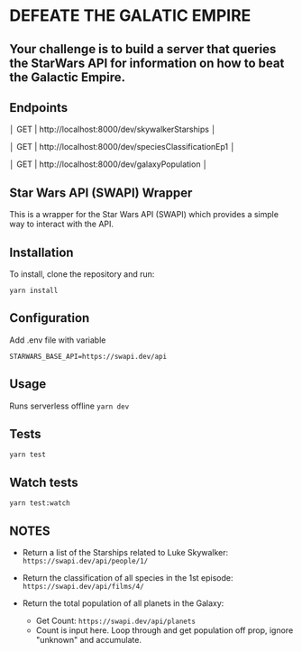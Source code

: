 # DEFEATE THE GALATIC EMPIRE

## Your challenge is to build a server that queries the StarWars API for information on how to beat the Galactic Empire.

## Endpoints

│ GET | http://localhost:8000/dev/skywalkerStarships │

│ GET | http://localhost:8000/dev/speciesClassificationEp1 │

│ GET | http://localhost:8000/dev/galaxyPopulation │

## Star Wars API (SWAPI) Wrapper

This is a wrapper for the Star Wars API (SWAPI) which provides a simple way to interact with the API.

## Installation

To install, clone the repository and run:

`yarn install`

## Configuration

Add .env file with variable

`STARWARS_BASE_API=https://swapi.dev/api`

## Usage

Runs serverless offline
`yarn dev`

## Tests

`yarn test`

## Watch tests

`yarn test:watch`

## NOTES

- Return a list of the Starships related to Luke Skywalker:  
  `https://swapi.dev/api/people/1/`

- Return the classification of all species in the 1st episode:  
  `https://swapi.dev/api/films/4/`

- Return the total population of all planets in the Galaxy:
  - Get Count: `https://swapi.dev/api/planets`
  - Count is input here. Loop through and get population off prop, ignore "unknown" and accumulate.
